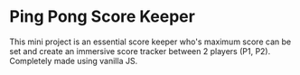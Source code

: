 # Ping Pong Score Keeper

This mini project is an essential score keeper who's maximum score can be set and create an immersive score tracker between 2 players (P1, P2). Completely made using vanilla JS.
